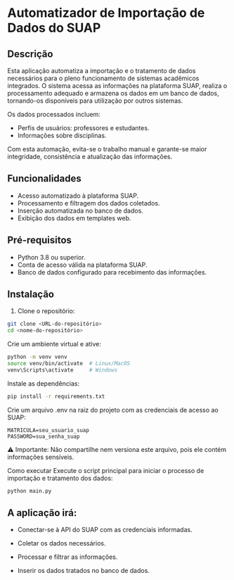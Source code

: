 # Automatizador de Importação de Dados do SUAP

## Descrição

Esta aplicação automatiza a importação e o tratamento de dados necessários para o pleno funcionamento de sistemas acadêmicos integrados. O sistema acessa as informações na plataforma SUAP, realiza o processamento adequado e armazena os dados em um banco de dados, tornando-os disponíveis para utilização por outros sistemas.

Os dados processados incluem:

- Perfis de usuários: professores e estudantes.
- Informações sobre disciplinas.

Com esta automação, evita-se o trabalho manual e garante-se maior integridade, consistência e atualização das informações.

## Funcionalidades

- Acesso automatizado à plataforma SUAP.
- Processamento e filtragem dos dados coletados.
- Inserção automatizada no banco de dados.
- Exibição dos dados em templates web.

## Pré-requisitos

- Python 3.8 ou superior.
- Conta de acesso válida na plataforma SUAP.
- Banco de dados configurado para recebimento das informações.

## Instalação

1. Clone o repositório:

```bash
git clone <URL-do-repositório>
cd <nome-do-repositório>
```
Crie um ambiente virtual e ative:

```bash
python -m venv venv
source venv/bin/activate  # Linux/MacOS
venv\Scripts\activate     # Windows
```
Instale as dependências:

```bash
pip install -r requirements.txt
```

Crie um arquivo .env na raiz do projeto com as credenciais de acesso ao SUAP:

```env
MATRICULA=seu_usuario_suap
PASSWORD=sua_senha_suap
```

⚠️ Importante: Não compartilhe nem versiona este arquivo, pois ele contém informações sensíveis.

Como executar
Execute o script principal para iniciar o processo de importação e tratamento dos dados:

```bash
python main.py
```
## A aplicação irá:

- Conectar-se à API do SUAP com as credenciais informadas.

- Coletar os dados necessários.

- Processar e filtrar as informações.

- Inserir os dados tratados no banco de dados.

